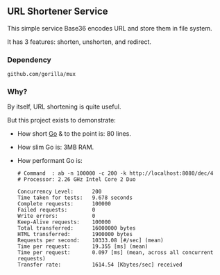 ## URL Shortener Service

This simple service Base36 encodes URL and store them in file system.

It has 3 features: shorten, unshorten, and redirect.


### Dependency

`github.com/gorilla/mux`

### Why?

By itself, URL shortening is quite useful.

But this project exists to demonstrate:

* How short [Go](http://golang.org/) & to the point is: 80 lines.

* How slim Go is: 3MB RAM.

* How performant Go is:
    ```
    # Command  : ab -n 100000 -c 200 -k http://localhost:8080/dec/4
    # Processor: 2.26 GHz Intel Core 2 Duo

    Concurrency Level:      200
    Time taken for tests:   9.678 seconds
    Complete requests:      100000
    Failed requests:        0
    Write errors:           0
    Keep-Alive requests:    100000
    Total transferred:      16000000 bytes
    HTML transferred:       1900000 bytes
    Requests per second:    10333.08 [#/sec] (mean)
    Time per request:       19.355 [ms] (mean)
    Time per request:       0.097 [ms] (mean, across all concurrent requests)
    Transfer rate:          1614.54 [Kbytes/sec] received
    ```